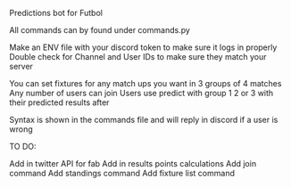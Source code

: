 Predictions bot for Futbol

All commands can by found under commands.py

Make an ENV file with your discord token to make sure it logs in properly
Double check for Channel and User IDs to make sure they match your server

You can set fixtures for any match ups you want in 3 groups of 4 matches
Any number of users can join
Users use predict with group 1 2 or 3 with their predicted results after

Syntax is shown in the commands file and will reply in discord if a user is wrong

TO DO:

Add in twitter API for fab 
Add in results points calculations
Add join command
Add standings command
Add fixture list command
